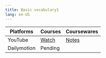 ```yaml
---
title: Basic vocabulary1
lang: en-US
---
```


| Platforms   | Courses                                                                                      | Coursewares                                                     |
|-------------|----------------------------------------------------------------------------------------------|-----------------------------------------------------------------|
| YouTube     | [Watch](https://www.youtube.com/watch?v=CBJM-O8Zj3o&list=PLm0MFkgiW1JivqeqHCq9A1igNbNrfiwfw) | [Notes](../../public/english/Basic%20Courses/pdf/1%20Notes.pdf) |
| Dailymotion | Pending                                                                                      |                                                                 |

